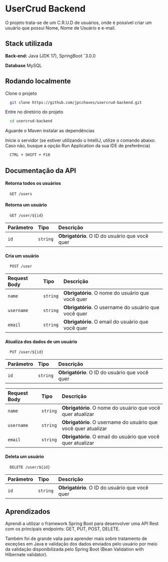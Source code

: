 
# UserCrud Backend

O projeto trata-se de um C.R.U.D de usuários, onde é possível criar um usuário que possui Nome, Nome de Usuário e e-mail.



## Stack utilizada

**Back-end:** Java (JDK 17), SpringBoot ˆ3.0.0

**Database** MySQL

## Rodando localmente

Clone o projeto

```bash
  git clone https://github.com/jpcchaves/usercrud-backend.git
```

Entre no diretório do projeto

```bash
  cd usercrud-backend
```

Aguarde o Maven instalar as dependências

Inicie o servidor (se estiver utilizando o IntelliJ, utilize o comando abaixo. Caso não, busque a opção Run Application da sua IDE de preferência)

```bash
  CTRL + SHIFT + F10
```




## Documentação da API

#### Retorna todos os usuários

```http
  GET /users
```

#### Retorna um usuário

```http
  GET /user/${id}
```

| Parâmetro   | Tipo       | Descrição                                   |
| :---------- | :--------- | :------------------------------------------ |
| `id`      | `string` | **Obrigatório**. O ID do usuário que você quer |

#### Cria um usuário

```http
  POST /user
```

| Request Body   | Tipo       | Descrição                                   |
| :---------- | :--------- | :------------------------------------------ |
| `name`      | `string` | **Obrigatório**. O nome do usuário que você quer |
| `username`      | `string` | **Obrigatório**. O username do usuário que você quer|
| `email`      | `string` | **Obrigatório**. O email do usuário que você quer |

#### Atualiza dos dados de um usuário

```http
  PUT /user/${id}
```

| Parâmetro   | Tipo       | Descrição                                   |
| :---------- | :--------- | :------------------------------------------ |
| `id`      | `string` | **Obrigatório**. O ID do usuário que você quer |

| Request Body   | Tipo       | Descrição                                   |
| :---------- | :--------- | :------------------------------------------ |
| `name`      | `string` | **Obrigatório**. O nome do usuário que você quer atualizar |
| `username`      | `string` | **Obrigatório**. O username do usuário que você quer atualizar|
| `email`      | `string` | **Obrigatório**. O email do usuário que você quer atualizar |


#### Deleta um usuário

```http
  DELETE /user/${id}
```

| Parâmetro   | Tipo       | Descrição                                   |
| :---------- | :--------- | :------------------------------------------ |
| `id`      | `string` | **Obrigatório**. O ID do usuário que você quer |


## Aprendizados

Aprendi a utilizar o framework Spring Boot para desenvolver uma API Rest com os principais endpoints: GET, PUT, POST, DELETE.

Também foi de grande valia para aprender mais sobre tratamento de exceções em Java e validação dos dados enviados pelo usuário por meio da validação disponibilizada pelo Spring Boot (Bean Validation with Hibernate validator).



